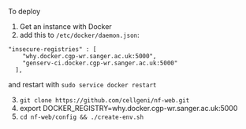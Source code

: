 To deploy

1. Get an instance with Docker
2. add this to `/etc/docker/daemon.json`:
```angular2html
"insecure-registries" : [
    "why.docker.cgp-wr.sanger.ac.uk:5000",
    "genserv-ci.docker.cgp-wr.sanger.ac.uk:5000"
  ],
```
and restart with `sudo service docker restart`

3. `git clone https://github.com/cellgeni/nf-web.git`
4. export DOCKER_REGISTRY=why.docker.cgp-wr.sanger.ac.uk:5000
5. `cd nf-web/config && ./create-env.sh`